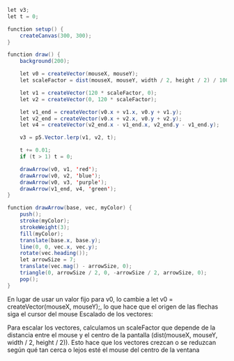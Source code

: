 ``` java
let v3; 
let t = 0;

function setup() {
    createCanvas(300, 300);
}

function draw() {
    background(200);

    let v0 = createVector(mouseX, mouseY);
    let scaleFactor = dist(mouseX, mouseY, width / 2, height / 2) / 100;

    let v1 = createVector(120 * scaleFactor, 0);  
    let v2 = createVector(0, 120 * scaleFactor);  

    let v1_end = createVector(v0.x + v1.x, v0.y + v1.y);
    let v2_end = createVector(v0.x + v2.x, v0.y + v2.y);
    let v4 = createVector(v2_end.x - v1_end.x, v2_end.y - v1_end.y);

    v3 = p5.Vector.lerp(v1, v2, t); 

    t += 0.01;
    if (t > 1) t = 0; 

    drawArrow(v0, v1, 'red');
    drawArrow(v0, v2, 'blue');
    drawArrow(v0, v3, 'purple'); 
    drawArrow(v1_end, v4, 'green');  
}

function drawArrow(base, vec, myColor) {
    push();
    stroke(myColor);
    strokeWeight(3);
    fill(myColor);
    translate(base.x, base.y);
    line(0, 0, vec.x, vec.y);
    rotate(vec.heading());
    let arrowSize = 7;
    translate(vec.mag() - arrowSize, 0);
    triangle(0, arrowSize / 2, 0, -arrowSize / 2, arrowSize, 0);
    pop();
}
```


En lugar de usar un valor fijo para v0, lo cambie a let v0 = createVector(mouseX, mouseY);, lo que hace que el origen de las flechas siga el cursor del mouse
Escalado de los vectores:

Para escalar los vectores, calculamos un scaleFactor que depende de la distancia entre el mouse y el centro de la pantalla (dist(mouseX, mouseY, width / 2, height / 2)). Esto hace que los vectores crezcan o se reduzcan según qué tan cerca o lejos esté el mouse del centro de la ventana
